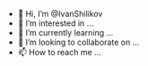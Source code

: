 - 👋 Hi, I’m @IvanShilikov
- 👀 I’m interested in ...
- 🌱 I’m currently learning ...
- 💞️ I’m looking to collaborate on ...
- 📫 How to reach me ...

<!---
IvanShilikov/IvanShilikov is a ✨ special ✨ repository because its `README.md` (this file) appears on your GitHub profile.
You can click the Preview link to take a look at your changes.
--->
